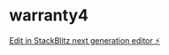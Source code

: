# warranty4

[Edit in StackBlitz next generation editor ⚡️](https://stackblitz.com/~/github.com/cujumbu/warranty4)